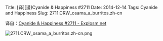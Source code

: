 Title: [译][漫]Cyanide & Happiness #2711
Date: 2014-12-14
Tags: Cyanide and Happiness
Slug: 2711.CRW_osama_a_burritos.zh-cn

译自：[Cyanide & Happiness #2711 - Explosm.net](http://explosm.net/comics/2711/)


![2711.CRW_osama_a_burritos.zh-cn.png](/static/images/comics/2711.CRW_osama_a_burritos.zh-cn.png)
